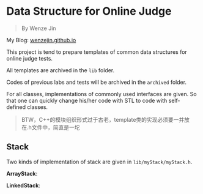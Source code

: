 # Data Structure for Online Judge

> By Wenze Jin

My Blog: [wenzejin.github.io](wenzejin.github.io)

This project is tend to prepare templates of common data structures for online judge tests.

All templates are archived in the `lib` folder.

Codes of previous labs and tests will be archived in the `archived` folder.

For all classes, implementations of commonly used interfaces are given. So that one can quickly change his/her code with STL to code with self-defined classes.

> BTW，C++的模块组织形式过于古老，template类的实现必须要一并放在.h文件中，简直是一坨

## Stack

Two kinds of implementation of stack are given in `lib/myStack/myStack.h`.

__ArrayStack__: 

__LinkedStack__:
